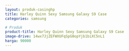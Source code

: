 ```yaml
---
layout: produk-casinghp
title: Harley Quinn Sexy Samsung Galaxy S9 Case
categories: samsung

# Produk
product-title: Harley Quinn Sexy Samsung Galaxy S9 Case
image-drive: 14wx7JjZEFWXUFqSpG0opYjb1biXC5nL1
harga: 90000
---
```

